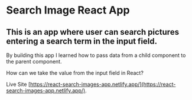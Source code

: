 # Search Image React App

## This is an app where user can search pictures entering a search term in the input field.

By building this app I learned how to pass data from a child component to the parent component.

How can we take the value from the input field in React?

Live Site [https://react-search-images-app.netlify.app/](https://react-search-images-app.netlify.app/).

